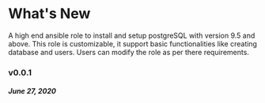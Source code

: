 # What's New

A high end ansible role to install and setup postgreSQL with version 9.5 and above. This role is customizable, it support basic functionalities like creating database and users. Users can modify the role as per there requirements.

### v0.0.1
##### June 27, 2020
